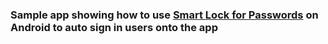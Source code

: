 ### Sample app showing how to use [Smart Lock for Passwords](https://developers.google.com/identity/smartlock-passwords/android/) on Android to auto sign in users onto the app